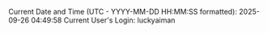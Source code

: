 Current Date and Time (UTC - YYYY-MM-DD HH:MM:SS formatted): 2025-09-26 04:49:58
Current User's Login: luckyaiman

